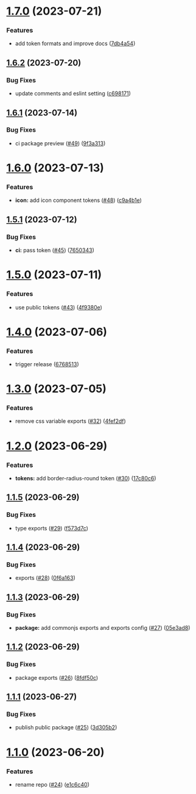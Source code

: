 # [1.7.0](https://github.com/Kong/design-tokens/compare/v1.6.2...v1.7.0) (2023-07-21)


### Features

* add token formats and improve docs ([7db4a54](https://github.com/Kong/design-tokens/commit/7db4a545529f78d240a2bca4cb95e66fe1d563ab))

## [1.6.2](https://github.com/Kong/design-tokens/compare/v1.6.1...v1.6.2) (2023-07-20)


### Bug Fixes

* update comments and eslint setting ([c698171](https://github.com/Kong/design-tokens/commit/c698171b92bd33c1a9ec681b2ab267a36730a052))

## [1.6.1](https://github.com/Kong/design-tokens/compare/v1.6.0...v1.6.1) (2023-07-14)


### Bug Fixes

* ci package preview ([#49](https://github.com/Kong/design-tokens/issues/49)) ([9f3a313](https://github.com/Kong/design-tokens/commit/9f3a313665c41b4fff4247b90576a0866ae26b32))

# [1.6.0](https://github.com/Kong/design-tokens/compare/v1.5.1...v1.6.0) (2023-07-13)


### Features

* **icon:** add icon component tokens ([#48](https://github.com/Kong/design-tokens/issues/48)) ([c9a4b1e](https://github.com/Kong/design-tokens/commit/c9a4b1eae82c9648cd5182eeb7cbe8683fc7d48e))

## [1.5.1](https://github.com/Kong/design-tokens/compare/v1.5.0...v1.5.1) (2023-07-12)


### Bug Fixes

* **ci:** pass token ([#45](https://github.com/Kong/design-tokens/issues/45)) ([7650343](https://github.com/Kong/design-tokens/commit/7650343a66d08032160c120bd82a65fff78841a1))

# [1.5.0](https://github.com/Kong/design-tokens/compare/v1.4.0...v1.5.0) (2023-07-11)


### Features

* use public tokens ([#43](https://github.com/Kong/design-tokens/issues/43)) ([4f9380e](https://github.com/Kong/design-tokens/commit/4f9380ea6ad525fbde80819f1e324ae87ef5adc5))

# [1.4.0](https://github.com/Kong/design-tokens/compare/v1.3.0...v1.4.0) (2023-07-06)


### Features

* trigger release ([6768513](https://github.com/Kong/design-tokens/commit/6768513ae4dd37032b24150068bebde7b70d9282))

# [1.3.0](https://github.com/Kong/design-tokens/compare/v1.2.0...v1.3.0) (2023-07-05)


### Features

* remove css variable exports ([#32](https://github.com/Kong/design-tokens/issues/32)) ([4fef2df](https://github.com/Kong/design-tokens/commit/4fef2dfe2ee9eed4eff035f0bf15902c7e4b879a))

# [1.2.0](https://github.com/Kong/design-tokens/compare/v1.1.5...v1.2.0) (2023-06-29)


### Features

* **tokens:** add border-radius-round token ([#30](https://github.com/Kong/design-tokens/issues/30)) ([17c80c6](https://github.com/Kong/design-tokens/commit/17c80c693e720662d670804b870c7cfc66bf0a7d))

## [1.1.5](https://github.com/Kong/design-tokens/compare/v1.1.4...v1.1.5) (2023-06-29)


### Bug Fixes

* type exports ([#29](https://github.com/Kong/design-tokens/issues/29)) ([f573d7c](https://github.com/Kong/design-tokens/commit/f573d7c07661097ebde2b1833cb7ebc42bca3cd7))

## [1.1.4](https://github.com/Kong/design-tokens/compare/v1.1.3...v1.1.4) (2023-06-29)


### Bug Fixes

* exports ([#28](https://github.com/Kong/design-tokens/issues/28)) ([0f6a163](https://github.com/Kong/design-tokens/commit/0f6a16388662ad0a97e01aeb561385082aec7044))

## [1.1.3](https://github.com/Kong/design-tokens/compare/v1.1.2...v1.1.3) (2023-06-29)


### Bug Fixes

* **package:** add commonjs exports and exports config ([#27](https://github.com/Kong/design-tokens/issues/27)) ([05e3ad8](https://github.com/Kong/design-tokens/commit/05e3ad84445b43778dd15e7283593fa77907da12))

## [1.1.2](https://github.com/Kong/design-tokens/compare/v1.1.1...v1.1.2) (2023-06-29)


### Bug Fixes

* package exports ([#26](https://github.com/Kong/design-tokens/issues/26)) ([8fdf50c](https://github.com/Kong/design-tokens/commit/8fdf50c162c40b1bdab09e52ace77d94e36d7b7e))

## [1.1.1](https://github.com/Kong/design-tokens/compare/v1.1.0...v1.1.1) (2023-06-27)


### Bug Fixes

* publish public package ([#25](https://github.com/Kong/design-tokens/issues/25)) ([3d305b2](https://github.com/Kong/design-tokens/commit/3d305b2331cd830f3aa03adc69ead0ec4f651fe5))

# [1.1.0](https://github.com/Kong/design-tokens/compare/v1.0.2...v1.1.0) (2023-06-20)


### Features

* rename repo ([#24](https://github.com/Kong/design-tokens/issues/24)) ([e1c6c40](https://github.com/Kong/design-tokens/commit/e1c6c40febb83e78b0f60b0c50a7d8c55b294ad9))
